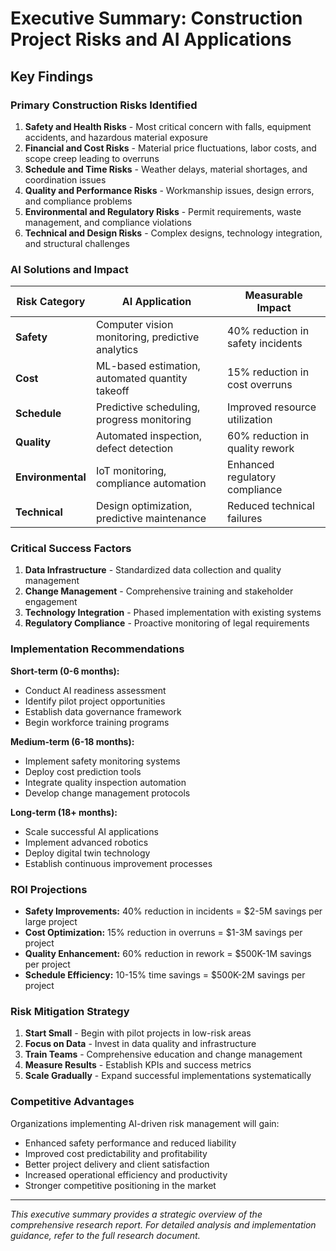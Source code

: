 # Executive Summary: Construction Project Risks and AI Applications

## Key Findings

### Primary Construction Risks Identified

1. **Safety and Health Risks** - Most critical concern with falls, equipment accidents, and hazardous material exposure
2. **Financial and Cost Risks** - Material price fluctuations, labor costs, and scope creep leading to overruns
3. **Schedule and Time Risks** - Weather delays, material shortages, and coordination issues
4. **Quality and Performance Risks** - Workmanship issues, design errors, and compliance problems
5. **Environmental and Regulatory Risks** - Permit requirements, waste management, and compliance violations
6. **Technical and Design Risks** - Complex designs, technology integration, and structural challenges

### AI Solutions and Impact

| Risk Category | AI Application | Measurable Impact |
|---------------|----------------|-------------------|
| **Safety** | Computer vision monitoring, predictive analytics | 40% reduction in safety incidents |
| **Cost** | ML-based estimation, automated quantity takeoff | 15% reduction in cost overruns |
| **Schedule** | Predictive scheduling, progress monitoring | Improved resource utilization |
| **Quality** | Automated inspection, defect detection | 60% reduction in quality rework |
| **Environmental** | IoT monitoring, compliance automation | Enhanced regulatory compliance |
| **Technical** | Design optimization, predictive maintenance | Reduced technical failures |

### Critical Success Factors

1. **Data Infrastructure** - Standardized data collection and quality management
2. **Change Management** - Comprehensive training and stakeholder engagement
3. **Technology Integration** - Phased implementation with existing systems
4. **Regulatory Compliance** - Proactive monitoring of legal requirements

### Implementation Recommendations

**Short-term (0-6 months):**
- Conduct AI readiness assessment
- Identify pilot project opportunities
- Establish data governance framework
- Begin workforce training programs

**Medium-term (6-18 months):**
- Implement safety monitoring systems
- Deploy cost prediction tools
- Integrate quality inspection automation
- Develop change management protocols

**Long-term (18+ months):**
- Scale successful AI applications
- Implement advanced robotics
- Deploy digital twin technology
- Establish continuous improvement processes

### ROI Projections

- **Safety Improvements:** 40% reduction in incidents = $2-5M savings per large project
- **Cost Optimization:** 15% reduction in overruns = $1-3M savings per project
- **Quality Enhancement:** 60% reduction in rework = $500K-1M savings per project
- **Schedule Efficiency:** 10-15% time savings = $500K-2M savings per project

### Risk Mitigation Strategy

1. **Start Small** - Begin with pilot projects in low-risk areas
2. **Focus on Data** - Invest in data quality and infrastructure
3. **Train Teams** - Comprehensive education and change management
4. **Measure Results** - Establish KPIs and success metrics
5. **Scale Gradually** - Expand successful implementations systematically

### Competitive Advantages

Organizations implementing AI-driven risk management will gain:
- Enhanced safety performance and reduced liability
- Improved cost predictability and profitability
- Better project delivery and client satisfaction
- Increased operational efficiency and productivity
- Stronger competitive positioning in the market

---

*This executive summary provides a strategic overview of the comprehensive research report. For detailed analysis and implementation guidance, refer to the full research document.*
